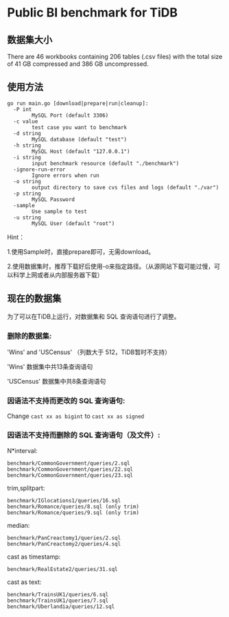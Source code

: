 # Public BI benchmark for TiDB

## 数据集大小

There are 46 workbooks containing 206 tables (.csv files) with the total size of 41 GB compressed and 386 GB uncompressed.

## 使用方法
```
go run main.go [download|prepare|run|cleanup]: 
  -P int
    	MySQL Port (default 3306)
  -c value
    	test case you want to benchmark
  -d string
    	MySQL database (default "test")
  -h string
    	MySQL Host (default "127.0.0.1")
  -i string
    	input benchmark resource (default "./benchmark")
  -ignore-run-error
    	Ignore errors when run
  -o string
    	output directory to save cvs files and logs (default "./var")
  -p string
    	MySQL Password
  -sample
    	Use sample to test
  -u string
    	MySQL User (default "root")
```
Hint：

1.使用Sample时，直接prepare即可，无需download。

2.使用数据集时，推荐下载好后使用-o来指定路径。（从源网站下载可能过慢，可以科学上网或者从内部服务器下载）

## 现在的数据集

为了可以在TiDB上运行，对数据集和 SQL 查询语句进行了调整。

### 删除的数据集:
'Wins' and 'USCensus' （列数大于 512，TiDB暂时不支持）

'Wins' 数据集中共13条查询语句

'USCensus' 数据集中共8条查询语句

### 因语法不支持而更改的 SQL 查询语句:
Change `cast xx as bigint` to `cast xx as signed`

### 因语法不支持而删除的 SQL 查询语句（及文件）:
N*interval:
```
benchmark/CommonGovernment/queries/2.sql
benchmark/CommonGovernment/queries/22.sql
benchmark/CommonGovernment/queries/23.sql
```

trim,splitpart:
```
benchmark/IGlocations1/queries/16.sql
benchmark/Romance/queries/8.sql (only trim)
benchmark/Romance/queries/9.sql (only trim)
```

median:
```
benchmark/PanCreactomy1/queries/2.sql
benchmark/PanCreactomy2/queries/4.sql
```
cast as timestamp:
```
benchmark/RealEstate2/queries/31.sql
```
cast as text:
```
benchmark/TrainsUK1/queries/6.sql
benchmark/TrainsUK1/queries/7.sql
benchmark/Uberlandia/queries/12.sql
```